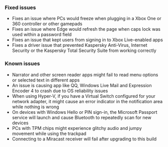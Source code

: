 ### Fixed issues
- Fixes an issue where PCs would freeze when plugging in a Xbox One or 360 controller or other gamepads
- Fixes an issue where Edge would refresh the page when caps lock was used within a password field
- Fixes an issue that kept users from signing in to Xbox Live-enabled apps
- Fixes a driver issue that prevented Kaspersky Anti-Virus, Internet Security or the Kaspersky Total Security Suite from working correctly

### Known issues
- Narrator and other screen reader apps might fail to read menu options or selected text in different apps
- An issue is causing app like QQ, Windows Live Mail and Expression Encoder 4 to crash due to OS reliability issues
- When using Hyper-V, if you have a Virtual Switch configured for your network adapter, it might cause an error indicator in the notification area while nothing is wrong
- On devices with Windows Hello or PIN sign-in, the Microsoft Passport service will launch and cause Bluetooth to repeatedly scan for new devices
- PCs with TPM chips might experience glitchy audio and jumpy movement while using the trackpad
- Connecting to a Miracast receiver will fail after upgrading to this build